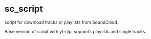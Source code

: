 # sc_script
script for download tracks or playlists from SoundCloud.

Base version of script with yt-dlp, supports playlists and single tracks.
